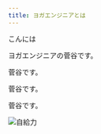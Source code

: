 ```yaml
---
title: ヨガエンジニアとは
---
```

こんには

ヨガエンジニアの菅谷です。

菅谷です。

菅谷です。

菅谷です。



![自給力](/upload/image0.jpg "俺に勝てるやつでてこい。の写真")
